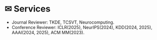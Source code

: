   # ✉ Services

- Journal Reviewer: TKDE, TCSVT, Neurocomputing.
- Conference Reviewer: ICLR(2025), NeurIPS(2024), KDD(2024, 2025), AAAI(2024, 2025), ACM MM(2023).

